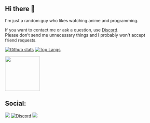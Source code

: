 ## Hi there 👋
I'm just a random guy who likes watching anime and programming.

If you want to contact me or ask a question, use [Discord](https://discord.com/users/374173830819872789).\
Please don't send me unnecessary things and I probably won't accept friend requests.


[![Github stats](https://github-readme-stats.vercel.app/api?username=Stone-Red-Code&show_icons=true&bg_color=0D1117&theme=dark&hide_border=true&count_private=true)](https://github.com/anuraghazra/github-readme-stats)
[![Top Langs](https://github-readme-stats.vercel.app/api/top-langs/?username=Stone-Red-Code&bg_color=0D1117&theme=dark&hide_border=true)](https://github.com/anuraghazra/github-readme-stats)
<br>

<img src="https://user-images.githubusercontent.com/56473591/116434160-76da5b00-a84a-11eb-9d21-ee947e099dd8.png" width="115">

## Social:
<p><a href="https://github.com/stone-red-code"><img src="https://img.shields.io/badge/github-%23333333.svg?&amp;logo=github&amp;style=for-the-badge&amp;logoColor=white" style="max-width:100%;"></a>
<a href="https://discord.com/users/374173830819872789" rel="nofollow"><img alt="Discord" src="https://img.shields.io/badge/discord-%237289DA.svg?&amp;logo=discord&amp;style=for-the-badge&amp;logoColor=white" style="max-width:100%;"></a>
<a href="https://anilist.co/user/StoneRed"><img src="https://img.shields.io/badge/anilist-%23000FFF.svg?&amp;logo=anilist&amp;style=for-the-badge&amp;logoColor=white" style="max-width:100%;"></a>
</p>
